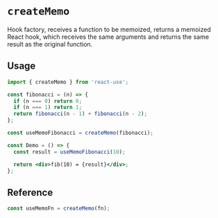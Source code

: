 # `createMemo`

Hook factory, receives a function to be memoized, returns a memoized React hook,
which receives the same arguments and returns the same result as the original function.

## Usage

```jsx
import { createMemo } from 'react-use';

const fibonacci = (n) => {
  if (n === 0) return 0;
  if (n === 1) return 1;
  return fibonacci(n - 1) + fibonacci(n - 2);
};

const useMemoFibonacci = createMemo(fibonacci);

const Demo = () => {
  const result = useMemoFibonacci(10);

  return <div>fib(10) = {result}</div>;
};
```

## Reference

<!-- eslint-skip -->

```js
const useMemoFn = createMemo(fn);
```
